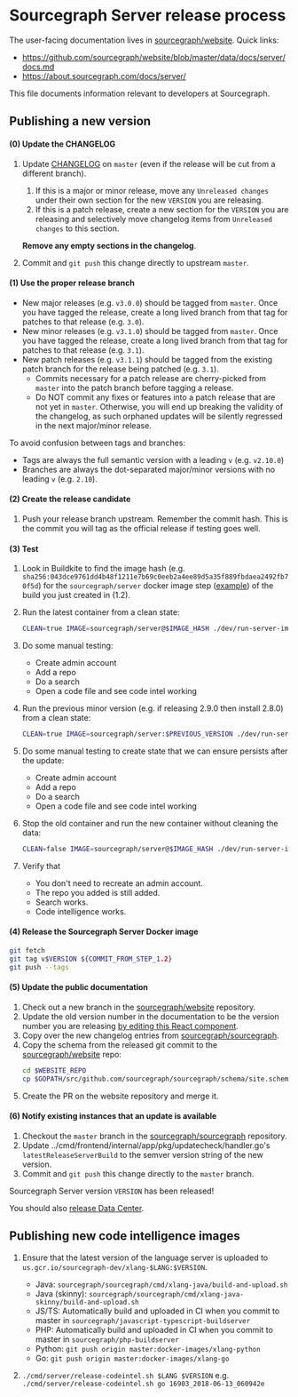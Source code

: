 # Sourcegraph Server release process

The user-facing documentation lives in
[sourcegraph/website](https://github.com/sourcegraph/website). Quick links:

- https://github.com/sourcegraph/website/blob/master/data/docs/server/docs.md
- https://about.sourcegraph.com/docs/server/

This file documents information relevant to developers at Sourcegraph.

## Publishing a new version

#### (0) Update the CHANGELOG

1.  Update [CHANGELOG](../../CHANGELOG.md) on `master` (even if the release will be cut from a different branch).

    1.  If this is a major or minor release, move any `Unreleased changes` under their own section
        for the new `VERSION` you are releasing.
    1.  If this is a patch release, create a new section for the `VERSION` you are releasing and
        selectively move changelog items from `Unreleased changes` to this section.

    **Remove any empty sections in the changelog**.

1.  Commit and `git push` this change directly to upstream `master`.

#### (1) Use the proper release branch

- New major releases (e.g. `v3.0.0`) should be tagged from `master`. Once you have tagged the release, create a long lived branch from that tag for patches to that release (e.g. `3.0`).
- New minor releases (e.g. `v3.1.0`) should be tagged from `master`. Once you have tagged the release, create a long lived branch from that tag for patches to that release (e.g. `3.1`).
- New patch releases (e.g. `v3.1.1`) should be tagged from the existing patch branch for the release being patched (e.g. `3.1`).
  - Commits necessary for a patch release are cherry-picked from `master` into the patch branch
    before tagging a release.
  - Do NOT commit any fixes or features into a patch release that are not yet in
    `master`. Otherwise, you will end up breaking the validity of the changelog, as such orphaned
    updates will be silently regressed in the next major/minor release.

To avoid confusion between tags and branches:

- Tags are always the full semantic version with a leading `v` (e.g. `v2.10.0`)
- Branches are always the dot-separated major/minor versions with no leading `v` (e.g. `2.10`).

#### (2) Create the release candidate

1.  Push your release branch upstream. Remember the commit hash. This is the commit you will tag as the official release if testing goes well.

#### (3) Test

1.  Look in Buildkite to find the image hash (e.g. `sha256:043dce9761dd4b48f1211e7b69c0eeb2a4ee89d5a35f889fbdaea2492fb70f5d`) for the `sourcegraph/server` docker image step ([example](https://buildkite.com/sourcegraph/sourcegraph/builds/18738#eca69bac-2efd-4e99-82bd-99e9edd986f9)) of the build you just created in (1.2).

1.  Run the latest container from a clean state:

    ```bash
    CLEAN=true IMAGE=sourcegraph/server@$IMAGE_HASH ./dev/run-server-image.sh
    ```

1.  Do some manual testing:
    - Create admin account
    - Add a repo
    - Do a search
    - Open a code file and see code intel working
1.  Run the previous minor version (e.g. if releasing 2.9.0 then install 2.8.0) from a clean state:

    ```bash
    CLEAN=true IMAGE=sourcegraph/server:$PREVIOUS_VERSION ./dev/run-server-image.sh
    ```

1.  Do some manual testing to create state that we can ensure persists after the update:
    - Create admin account
    - Add a repo
    - Do a search
    - Open a code file and see code intel working
1.  Stop the old container and run the new container without cleaning the data:

    ```bash
    CLEAN=false IMAGE=sourcegraph/server@$IMAGE_HASH ./dev/run-server-image.sh
    ```

1.  Verify that
    - You don't need to recreate an admin account.
    - The repo you added is still added.
    - Search works.
    - Code intelligence works.

#### (4) Release the Sourcegraph Server Docker image

```bash
git fetch
git tag v$VERSION ${COMMIT_FROM_STEP_1.2}
git push --tags
```

#### (5) Update the public documentation

1.  Check out a new branch in the [sourcegraph/website](https://github.com/sourcegraph/website) repository.
1.  Update the old version number in the documentation to be the version number you are releasing [by editing this React component](https://github.com/sourcegraph/website/blob/master/src/components/ServerVersionNumber.tsx).
1.  Copy over the new changelog entries from [sourcegraph/sourcegraph](https://github.com/sourcegraph/sourcegraph).
1.  Copy the schema from the released git commit to the [sourcegraph/website](https://github.com/sourcegraph/website) repo:
    ```bash
    cd $WEBSITE_REPO
    cp $GOPATH/src/github.com/sourcegraph/sourcegraph/schema/site.schema.json utils/
    ```
1.  Create the PR on the website repository and merge it.

#### (6) Notify existing instances that an update is available

1.  Checkout the `master` branch in the [sourcegraph/sourcegraph](https://github.com/sourcegraph/sourcegraph) repository.
1.  Update ../cmd/frontend/internal/app/pkg/updatecheck/handler.go's `latestReleaseServerBuild` to the
    semver version string of the new version.
1.  Commit and `git push` this change directly to the `master` branch.

Sourcegraph Server version `VERSION` has been released!

You should also [release Data Center](https://github.com/sourcegraph/deploy-sourcegraph/blob/master/README.dev.md#cutting-a-release).

## Publishing new code intelligence images

1.  Ensure that the latest version of the language server is uploaded
    to `us.gcr.io/sourcegraph-dev/xlang-$LANG:$VERSION`.

    - Java: `sourcegraph/sourcegraph/cmd/xlang-java/build-and-upload.sh`
    - Java (skinny): `sourcegraph/sourcegraph/cmd/xlang-java-skinny/build-and-upload.sh`
    - JS/TS: Automatically build and uploaded in CI when you commit to master in `sourcegraph/javascript-typescript-buildserver`
    - PHP: Automatically build and uploaded in CI when you commit to master in `sourcegraph/php-buildserver`
    - Python: `git push origin master:docker-images/xlang-python`
    - Go: `git push origin master:docker-images/xlang-go`

1.  `./cmd/server/release-codeintel.sh $LANG $VERSION` e.g. `./cmd/server/release-codeintel.sh go 16903_2018-06-13_060942e`
